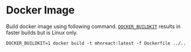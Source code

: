 # Docker Image

Build docker image using following command.
[`DOCKER_BUILDKIT`](https://docs.docker.com/develop/develop-images/build_enhancements/) results in faster builds but is Linux only.

```
DOCKER_BUILDKIT=1 docker build -t mhnreact:latest -f Dockerfile ../..
```
